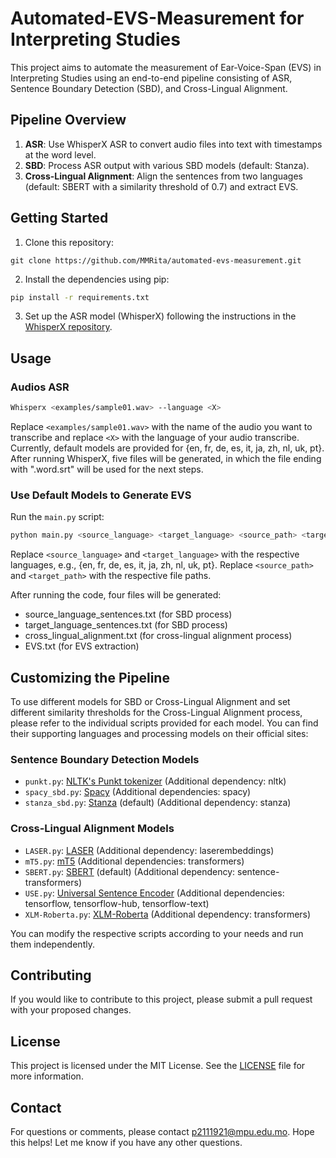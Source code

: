 # Automated-EVS-Measurement for Interpreting Studies

This project aims to automate the measurement of Ear-Voice-Span (EVS) in Interpreting Studies using an end-to-end pipeline consisting of ASR, Sentence Boundary Detection (SBD), and Cross-Lingual Alignment.

## Pipeline Overview

1. **ASR**: Use WhisperX ASR to convert audio files into text with timestamps at the word level.
2. **SBD**: Process ASR output with various SBD models (default: Stanza).
3. **Cross-Lingual Alignment**: Align the sentences from two languages (default: SBERT with a similarity threshold of 0.7) and extract EVS.

## Getting Started

1. Clone this repository:
```
git clone https://github.com/MMRita/automated-evs-measurement.git
```

2. Install the dependencies using pip:
```bash
pip install -r requirements.txt
```
3. Set up the ASR model (WhisperX) following the instructions in the [WhisperX repository](https://github.com/m-bain/whisperX).

## Usage

### Audios ASR
```bash
Whisperx <examples/sample01.wav> --language <X>
```
Replace `<examples/sample01.wav>` with the name of the audio you want to transcribe and replace `<X>` with the language of your audio transcribe. Currently, default models are provided for {en, fr, de, es, it, ja, zh, nl, uk, pt}. After running WhisperX, five files will be generated, in which the file ending with ".word.srt" will be used for the next steps.

### Use Default Models to Generate EVS

Run the `main.py` script:
```bash
python main.py <source_language> <target_language> <source_path> <target_path>
```
Replace `<source_language>` and `<target_language>` with the respective languages, e.g., {en, fr, de, es, it, ja, zh, nl, uk, pt}. Replace `<source_path>` and `<target_path>` with the respective file paths.

After running the code, four files will be generated:

- source_language_sentences.txt (for SBD process)
- target_language_sentences.txt (for SBD process)
- cross_lingual_alignment.txt (for cross-lingual alignment process)
- EVS.txt (for EVS extraction)

## Customizing the Pipeline

To use different models for SBD or Cross-Lingual Alignment and set different similarity thresholds for the Cross-Lingual Alignment process, please refer to the individual scripts provided for each model. You can find their supporting languages and processing models on their official sites:

### Sentence Boundary Detection Models

- `punkt.py`: [NLTK's Punkt tokenizer](https://www.nltk.org/api/nltk.tokenize.html) (Additional dependency: nltk)
- `spacy_sbd.py`: [Spacy](https://spacy.io/) (Additional dependencies: spacy)
- `stanza_sbd.py`: [Stanza](https://stanfordnlp.github.io/stanza/) (default) (Additional dependency: stanza)

### Cross-Lingual Alignment Models

- `LASER.py`: [LASER](https://github.com/facebookresearch/LASER) (Additional dependency: laserembeddings)
- `mT5.py`: [mT5](https://github.com/google-research/multilingual-t5) (Additional dependencies: transformers)
- `SBERT.py`: [SBERT](https://www.sbert.net/) (default) (Additional dependency: sentence-transformers)
- `USE.py`: [Universal Sentence Encoder](https://tfhub.dev/google/collections/universal-sentence-encoder/) (Additional dependencies: tensorflow, tensorflow-hub, tensorflow-text)
- `XLM-Roberta.py`: [XLM-Roberta](https://huggingface.co/transformers/model_doc/xlmroberta/) (Additional dependency: transformers)

You can modify the respective scripts according to your needs and run them independently.


## Contributing

If you would like to contribute to this project, please submit a pull request with your proposed changes.

## License

This project is licensed under the MIT License. See the [LICENSE](LICENSE) file for more information.


## Contact
For questions or comments, please contact p2111921@mpu.edu.mo. Hope this helps! Let me know if you have any other questions.
